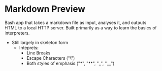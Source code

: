 # Markdown Preview

Bash app that takes a markdown file as input, analyses it, and outputs HTML to a local HTTP server. Built primarily as a way to learn the basics of interpreters.

- Still largely in skeleton form
	- Inteprets:
		- Line Breaks
		- Escape Characters ("\\")
		- Both styles of emphasis ("\*", "\*\*", "\_", "\_\_")